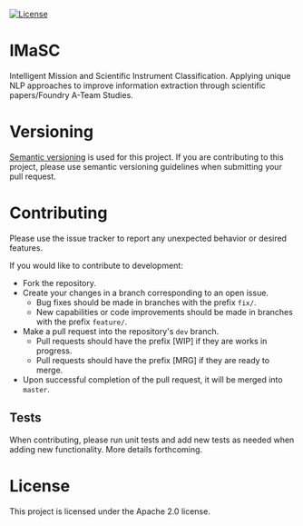 [![License](https://img.shields.io/badge/License-Apache%202.0-blue.svg)](https://opensource.org/licenses/Apache-2.0)


# IMaSC
Intelligent Mission and Scientific Instrument Classification. Applying unique NLP approaches to improve information extraction through scientific papers/Foundry A-Team Studies.

# Versioning
[Semantic versioning](https://semver.org/) is used for this project. If you are contributing to this project, please use semantic versioning guidelines when submitting your pull request.

# Contributing
Please use the issue tracker to report any unexpected behavior or desired features.

If you would like to contribute to development:
- Fork the repository.
- Create your changes in a branch corresponding to an open issue.
    - Bug fixes should be made in branches with the prefix `fix/`.
    - New capabilities or code improvements should be made in branches with the prefix `feature/`.
- Make a pull request into the repository's `dev` branch.
    - Pull requests should have the prefix [WIP] if they are works in progress.
    - Pull requests should have the prefix [MRG] if they are ready to merge.
- Upon successful completion of the pull request, it will be merged into `master`.

## Tests
When contributing, please run unit tests and add new tests as needed when adding new functionality. More details forthcoming.

# License
This project is licensed under the Apache 2.0 license.
